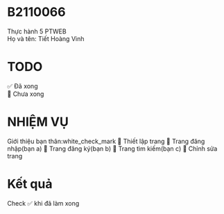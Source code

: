 # B2110066
  Thực hành 5 PTWEB<br>
  Họ và tên: Tiết Hoàng Vinh
# TODO
:white_check_mark: Đã xong  
:red_circle: Chưa xong
# NHIỆM VỤ
  Giới thiệu bạn thân:white_check_mark
  :red_circle: Thiết lập trang
      :red_circle: Trang đăng nhập(bạn a)
      :red_circle: Trang đăng ký(bạn b)
      :red_circle: Trang tìm kiếm(bạn c)
  :red_circle: Chỉnh sửa trang
# Kết quả
Check :white_check_mark: khi đã làm xong
  
